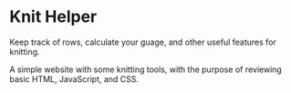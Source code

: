 # Knit Helper
Keep track of rows, calculate your guage, and other useful features for knitting.

A simple website with some knitting tools, with the purpose of reviewing basic HTML, JavaScript, and CSS.
